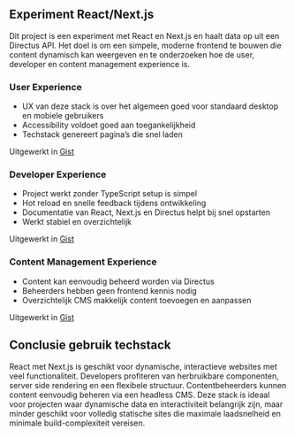 ## Experiment React/Next.js

Dit project is een experiment met React en Next.js en haalt data op uit een Directus API. Het doel is om een simpele, moderne frontend te bouwen die content dynamisch kan weergeven en te onderzoeken hoe de user, developer en content management experience is.

### User Experience
- UX van deze stack is over het algemeen goed voor standaard desktop en mobiele gebruikers
- Accessibility voldoet goed aan toegankelijkheid
- Techstack genereert pagina’s die snel laden

Uitgewerkt in [Gist](https://gist.github.com/ambersr/143054372ab63639729c20cfb3d19175)

### Developer Experience
- Project werkt zonder TypeScript setup is simpel
- Hot reload en snelle feedback tijdens ontwikkeling
- Documentatie van React, Next.js en Directus helpt bij snel opstarten
- Werkt stabiel en overzichtelijk

Uitgewerkt in [Gist](https://gist.github.com/ambersr/a4fd4b765121c968d36849b9f2012055)

### Content Management Experience
- Content kan eenvoudig beheerd worden via Directus
- Beheerders hebben geen frontend kennis nodig
- Overzichtelijk CMS makkelijk content toevoegen en aanpassen

Uitgewerkt in [Gist](https://gist.github.com/ambersr/3f1ea10ee8bf65553fae46b304ad2c22)

## Conclusie gebruik techstack

React met Next.js is geschikt voor dynamische, interactieve websites met veel functionaliteit. Developers profiteren van herbruikbare componenten, server side rendering en een flexibele structuur. Contentbeheerders kunnen content eenvoudig beheren via een headless CMS. Deze stack is ideaal voor projecten waar dynamische data en interactiviteit belangrijk zijn, maar minder geschikt voor volledig statische sites die maximale laadsnelheid en minimale build-complexiteit vereisen.
